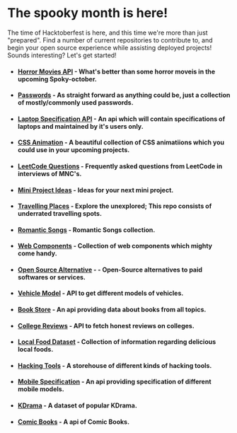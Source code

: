 # The spooky month is here!
The time of Hacktoberfest is here, and this time we're more than just "prepared".
Find a number of current repositories to contribute to, and begin your open source experience while assisting deployed projects! Sounds interesting? Let's get started!

- #### <a href="https://github.com/gdscwce/horror-movies-api">Horror Movies API</a> - What's better than some horror moveis in the upcoming Spoky-october.
- #### <a href="https://github.com/gdscwce/Passwords">Passwords</a> - As straight forward as anything could be, just a collection of mostly/commonly used passwords.
- #### <a href="https://github.com/gdscwce/Laptop-Specification-api">Laptop Specification API</a> - An api which will contain specifications of laptops and maintained by it's users only.
- #### <a href="https://github.com/gdscwce/CSS-Animations">CSS Animation</a> - A beautiful collection of CSS animatiions which you could use in your upcoming projects.
- #### <a href="https://github.com/gdscwce/Leetcode-Questions">LeetCode Questions</a> - Frequently asked questions from LeetCode in interviews of MNC's.
- #### <a href="https://github.com/gdscwce/Mini-Project-Ideas">Mini Project Ideas</a> - Ideas for your next mini project.
- #### <a href="https://github.com/gdscwce/Underrated-travelling-places">Travelling Places</a> - Explore the unexplored; This repo consists of underrated travelling spots.
- #### <a href="https://github.com/gdscwce/Romantic-Songs-API">Romantic Songs</a> - Romantic Songs collection.
- #### <a href="https://github.com/gdscwce/Web--Components">Web Components</a> - Collection of web components which mighty come handy.
- #### <a href="https://github.com/gdscwce/Open-Source-Alternatives-">Open Source Alternative</a> - - Open-Source alternatives to paid softwares or services.
- #### <a href="https://github.com/gdscwce/Vehicle-Model-API">Vehicle Model</a> - API to get different models of vehicles.
- #### <a href="https://github.com/gdscwce/Books-API">Book Store</a> - An api providing data about books from all topics.
- #### <a href="https://github.com/gdscwce/college-reviews-api">College Reviews</a> - API to fetch honest reviews on colleges.
- #### <a href="https://github.com/gdscwce/Local-Food-Data-Set"> Local Food Dataset</a> - Collection of information regarding delicious local foods.
- #### <a href="https://github.com/gdscwce/Hacking-tools"> Hacking Tools</a> - A storehouse of different kinds of hacking tools.
- #### <a href="https://github.com/gdscwce/mobile_spcification-API"> Mobile Specification</a> - An api providing specification of different mobile models.
- #### <a href="https://github.com/gdscwce/Kdrama_Dataset"> KDrama</a> - A dataset of popular KDrama.
- #### <a href="https://github.com/gdscwce/comic-book-api">Comic Books</a> - A api of Comic Books.
